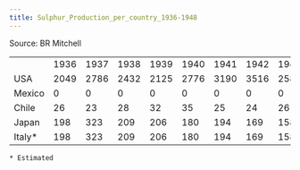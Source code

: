 ```yaml
---
title: Sulphur_Production_per_country_1936-1948
---
```

Source: BR Mitchell

|         |      |      |      |      |      |      |      |      |      |      |      |      |      |
|---------|------|------|------|------|------|------|------|------|------|------|------|------|------|
|         | 1936 | 1937 | 1938 | 1939 | 1940 | 1941 | 1942 | 1943 | 1944 | 1945 | 1946 | 1947 | 1948 |
| USA     | 2049 | 2786 | 2432 | 2125 | 2776 | 3190 | 3516 | 2580 | 3270 | 3813 | 3922 | 4512 | 4947 |
| Mexico  | 0    | 0    | 0    | 0    | 0    | 0    | 0    | 0    | 0    | 10   | 6    | 3    | 3    |
| Chile   | 26   | 23   | 28   | 32   | 35   | 25   | 24   | 26   | 26   | 21   | 9    | 12   | 13   |
| Japan   | 198  | 323  | 209  | 206  | 180  | 194  | 169  | 158  | 85   | 41   | 22   | 29   | 41   |
| Italy\* | 198  | 323  | 209  | 206  | 180  | 194  | 169  | 158  | 85   | 41   | 22   | 29   | 41   |

    * Estimated
